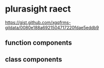 # plurasight raect

https://gist.github.com/xgqfrms-gildata/0080e188a6921504717220fdae5eddb9










## function components


## class components




##



##


##




##


##















